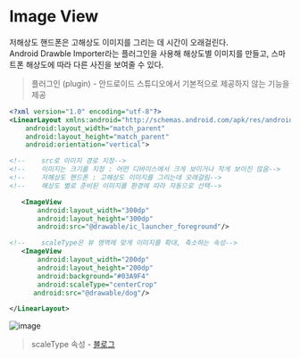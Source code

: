 # Image View

저해상도 핸드폰은 고해상도 이미지를 그리는 데 시간이 오래걸린다.  
Android Drawble Importer라는 플러그인을 사용해 해상도별 이미지를 만들고, 스마트폰 해상도에 따라 다른 사진을 보여줄 수 있다.   
>  플러그인 (plugin) - 안드로이드 스튜디오에서 기본적으로 제공하지 않는 기능을 제공
```xml
<?xml version="1.0" encoding="utf-8"?>
<LinearLayout xmlns:android="http://schemas.android.com/apk/res/android"
    android:layout_width="match_parent"
    android:layout_height="match_parent"
    android:orientation="vertical">

<!--    src로 이미지 경로 지정-->
<!--    이미지는 크기를 지정 : 어떤 디바이스에서 크게 보이거나 작게 보이진 않음-->
<!--    저해상도 핸드폰 : 고해상도 이미지를 그리는데 오래걸림-->
<!--    해상도 별로 준비된 이미지를 환경에 따라 자동으로 선택-->

   <ImageView
       android:layout_width="300dp"
       android:layout_height="300dp"
       android:src="@drawable/ic_launcher_foreground"/>

<!--    scaleType은 뷰 영역에 맞게 이미지를 확대, 축소하는 속성-->
   <ImageView
       android:layout_width="200dp"
       android:layout_height="200dp"
       android:background="#03A9F4"
       android:scaleType="centerCrop"
      android:src="@drawable/dog"/>

</LinearLayout>
```
![image](https://user-images.githubusercontent.com/86659995/130102073-8439aa09-a781-478c-ae1b-f6e75c565963.png)

> scaleType 속성 - [블로그](https://blog.naver.com/beakdukhoo/222445968284)
